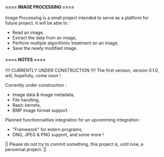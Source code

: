 #### ==== IMAGE PROCESSING ==== ####

Image Processing is a small project intended to serve as a platform for future project.
It will be able to :
 - Read an image,
 - Extract the data from an image,
 - Perform multiple algorithmic treatment on an image,
 - Save the newly modified image.


#### ==== NOTES ==== ####
!!!! CURRENTLY UNDER CONSTRUCTION !!!!
The first version, version 0.1.0, will, hopefully, come soon !

Currently under construction :
 - Image data & image metadata,
 - File handling,
 - Basic kernels,
 - BMP image format support.

Planned functionnalities integration for an upcomming integration :
 - "Framework" for extern programs,
 - DNG, JPEG & PNG support,
and some more !

|| Please do not try to commit something, this project is, until now, a personnal project. ||
